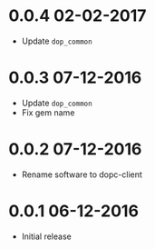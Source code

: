 # 0.0.4 02-02-2017
 * Update `dop_common`

# 0.0.3 07-12-2016
 * Update `dop_common`
 * Fix gem name

# 0.0.2 07-12-2016
 * Rename software to dopc-client

# 0.0.1 06-12-2016
 * Initial release
